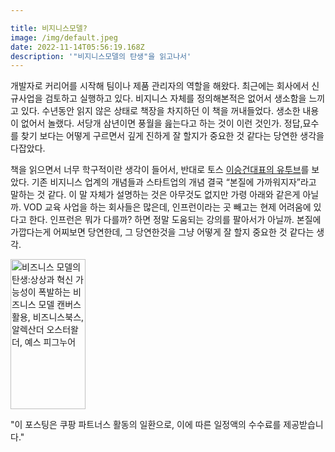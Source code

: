 ```yaml
---

title: 비지니스모델?
image: /img/default.jpeg
date: 2022-11-14T05:56:19.168Z
description: '"비지니스모델의 탄생"을 읽고나서'
---
```

개발자로 커리어를 시작해 팀이나 제품 관리자의 역할을 해왔다. 최근에는 회사에서 신규사업을 검토하고 실행하고 있다. 비지니스 자체를 정의해본적은 없어서 생소함을 느끼고 있다. 수년동안 읽지 않은 상태로 책장을 차지하던 이 책을 꺼내들었다. 생소한 내용이 없어서 놀랬다. 서당개 삼년이면 풍월을 읊는다고 하는 것이 이런 것인가. 정답,묘수를 찾기 보다는 어떻게 구르면서 깊게 진하게 잘 할지가 중요한 것 같다는 당연한 생각을 다잡았다.

책을 읽으면서 너무 학구적이란 생각이 들어서, 반대로 토스 [이승건대표의 유투브](https://www.youtube.com/watch?v=Tmj1HEFnKpE)를 보았다. 기존 비지니스 업계의 개념들과 스타트업의 개념 결국 “본질에 가까워지자”라고 말하는 것 같다. 이 말 자체가 설명하는 것은 아무것도 없지만 가령 아래와 같은게 아닐까. VOD 교육 사업을 하는 회사들은 많은데, 인프런이라는 곳 빼고는 현제 어려움에 있다고 한다. 인프런은 뭐가 다를까? 하면 정말 도움되는 강의를 팔아서가 아닐까. 본질에 가깝다는게 어찌보면 당연한데, 그 당연한것을 그냥 어떻게 잘 할지 중요한 것 같다는 생각.

<a href="https://link.coupang.com/a/FDLio" target="_blank" referrerpolicy="unsafe-url"><img src="https://img1a.coupangcdn.com/image/affiliate/banner/81abb18cef1457b65e96e7130e3dd6e2@2x.jpg" alt="비즈니스 모델의 탄생:상상과 혁신 가능성이 폭발하는 비즈니스 모델 캔버스 활용, 비즈니스북스, 알렉산더 오스터왈더, 예스 피그누어" width="120" height="240"></a>

"이 포스팅은 쿠팡 파트너스 활동의 일환으로, 이에 따른 일정액의 수수료를 제공받습니다."
